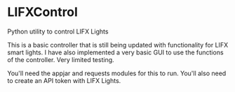# LIFXControl
Python utility to control LIFX Lights

This is a basic controller that is still being updated with functionality for LIFX smart lights. I have also implemented a very basic GUI
to use the functions of the controller. Very limited testing. 

You'll need the appjar and requests modules for this to run. You'll also need to create an API token with LIFX Lights.
